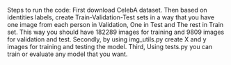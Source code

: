Steps to run the code:
First download CelebA dataset. Then based on identities labels, create Train-Validation-Test sets in a way that you have one image from each person in Validation, One in Test and The rest in Train set. This way you should have 182289 images for training and 9809 images for validation and test.
Secondly, by using img_utils.py create X and y images for training and testing the model.
Third, Using tests.py you can train or evaluate any model that you want.
